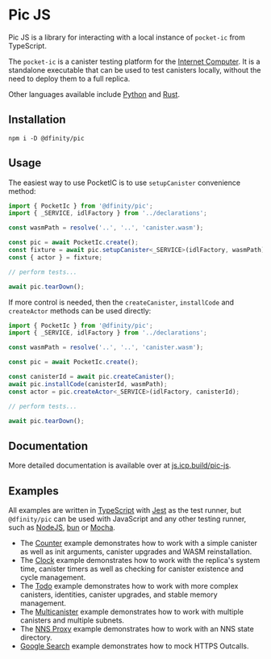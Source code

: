 # Pic JS

Pic JS is a library for interacting with a local instance of `pocket-ic` from TypeScript.

The `pocket-ic` is a canister testing platform for the [Internet Computer](https://internetcomputer.org/). It is a standalone executable that can be used to test canisters locally, without the need to deploy them to a full replica.

Other languages available include [Python](https://github.com/dfinity/pocketic-py/) and [Rust](https://github.com/dfinity/ic/tree/master/packages/pocket-ic).

## Installation

```shell
npm i -D @dfinity/pic
```

## Usage

The easiest way to use PocketIC is to use `setupCanister` convenience method:

```ts
import { PocketIc } from '@dfinity/pic';
import { _SERVICE, idlFactory } from '../declarations';

const wasmPath = resolve('..', '..', 'canister.wasm');

const pic = await PocketIc.create();
const fixture = await pic.setupCanister<_SERVICE>(idlFactory, wasmPath);
const { actor } = fixture;

// perform tests...

await pic.tearDown();
```

If more control is needed, then the `createCanister`, `installCode` and `createActor` methods can be used directly:

```ts
import { PocketIc } from '@dfinity/pic';
import { _SERVICE, idlFactory } from '../declarations';

const wasmPath = resolve('..', '..', 'canister.wasm');

const pic = await PocketIc.create();

const canisterId = await pic.createCanister();
await pic.installCode(canisterId, wasmPath);
const actor = pic.createActor<_SERVICE>(idlFactory, canisterId);

// perform tests...

await pic.tearDown();
```

## Documentation

More detailed documentation is available over at [js.icp.build/pic-js](https://js.icp.build/pic-js/).

## Examples

All examples are written in [TypeScript](https://www.typescriptlang.org/) with [Jest](https://jestjs.io/) as the test runner,
but `@dfinity/pic` can be used with JavaScript and any other testing runner, such as [NodeJS](https://nodejs.org/dist/latest-v20.x/docs/api/test.html), [bun](https://bun.sh/docs/cli/test) or [Mocha](https://mochajs.org/).

- The [Counter](https://github.com/dfinity/pic-js/tree/main/examples/counter/README.md) example demonstrates how to work with a simple canister as well as init arguments, canister upgrades and WASM reinstallation.
- The [Clock](https://github.com/dfinity/pic-js/tree/main/examples/clock/README.md) example demonstrates how to work with the replica's system time, canister timers as well as checking for canister existence and cycle management.
- The [Todo](https://github.com/dfinity/pic-js/tree/main/examples/todo/README.md) example demonstrates how to work with more complex canisters, identities, canister upgrades, and stable memory management.
- The [Multicanister](https://github.com/dfinity/pic-js/tree/main/examples/multicanister/README.md) example demonstrates how to work with multiple canisters and multiple subnets.
- The [NNS Proxy](https://github.com/dfinity/pic-js/tree/main/examples/nns_proxy/README.md) example demonstrates how to work with an NNS state directory.
- [Google Search](https://github.com/dfinity/pic-js/tree/main/examples/google_search/README.md) example demonstrates how to mock HTTPS Outcalls.
